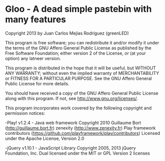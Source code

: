 Gloo - A dead simple pastebin with many features
================================================

Copyright 2013 by Juan Carlos Mejías Rodríguez (greenLED)

This program is free software; you can redistribute it and/or modify
it under the terms of the GNU Affero General Public License as published by
the Free Software Foundation; either version 2 of the License, or
(at your option) any latneer version.

This program is distributed in the hope that it will be useful,
but WITHOUT ANY WARRANTY; without even the implied warranty of
MERCHANTABILITY or FITNESS FOR A PARTICULAR PURPOSE.  See the
GNU Affero General Public License for more details.

You should have received a copy of the GNU Affero General Public License
along with this program.  If not, see <http://www.gnu.org/licenses/>.

This program incorporates work covered by the following copyright and
permission notices:

 -Play! v1.2.4 - Java web framework
  Copyright 2010
    Guillaume Bort (http://guillaume.bort.fr)
    zenexity (http://www.zenexity.fr)
    Play framework contributors (https://github.com/playframework/play/contributors)
  Licensed under the Apache License, Version 2.0

 -jQuery v1.10.1 - JavaScript Library
  Copyright 2005, 2013 jQuery Foundation, Inc.
  Dual licensed under the MIT or GPL Version 2 licenses
